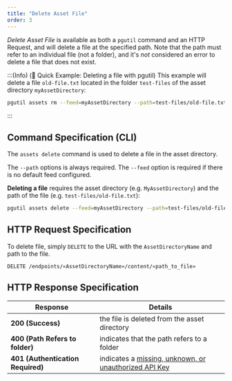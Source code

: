 ```yaml
---
title: "Delete Asset File"
order: 3
---
```


*Delete Asset File* is available as both a `pgutil` command and an HTTP Request, and will delete a file at the specified path. Note that the path must refer to an individual file (not a folder), and it's *not* considered an error to delete a file that does not exist. 

:::(Info) (🚀 Quick Example: Deleting a file with pgutil)
This example will delete a file `old-file.txt` located in the folder `test-files` of the asset directory `myAssetDirectory`:

```bash
pgutil assets rm --feed=myAssetDirectory --path=test-files/old-file.txt
```
:::

## Command Specification (CLI)
The `assets delete` command is used to delete a file in the asset directory.

The `--path` options is always required. The `--feed` option is required if there is no default feed configured.

**Deleting a file** requires the asset directory (e.g. `MyAssetDirectory`) and the path of the file (e.g. `test-files/old-file.txt`):

```bash
pgutil assets delete --feed=myAssetDirectory --path=test-files/old-file.txt
```

## HTTP Request Specification
To delete file, simply `DELETE` to the URL with the `AssetDirectoryName` and path to the file.

```plaintext
DELETE /endpoints/«AssetDirectoryName»/content/«path_to_file»
```

## HTTP Response Specification

| Response | Details |
| --- | --- |
| **200 (Success)** | the file is deleted from the asset directory |
| **400 (Path Refers to folder)** | indicates that the path refers to a folder |
| **401 (Authentication Required)** | indicates a [missing, unknown, or unauthorized API Key](/docs/proget/reference-api/proget-api-assets#authentication) |
